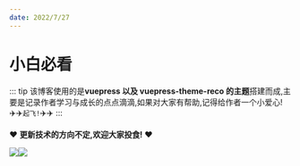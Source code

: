 ```yaml
---
date: 2022/7/27
---
```


# 小白必看

::: tip
该博客使用的是**vuepress 以及 vuepress-theme-reco 的主题**搭建而成,主要是记录作者学习与成长的点点滴滴,如果对大家有帮助,记得给作者一个小爱心!<br/> :airplane::airplane:`起飞!`:airplane::airplane:
:::

:heart: **更新技术的方向不定,欢迎大家投食!** :heart:

<div style='display:flex;justifyContent: space-evenly;'>
    <img src="http://mk.xxoutman.cn/img%2Fzhifu.jpg" /> 
    <img src="http://mk.xxoutman.cn/img/wx.jpg" />
</div>
